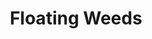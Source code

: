 ---
title: "Floating Weeds"
year: 1959
rating: 4.5
stars: "★★★★½"
liked: true
rewatched: false
permalink: "floating-weeds"
watched_on: 2025-06-24
---